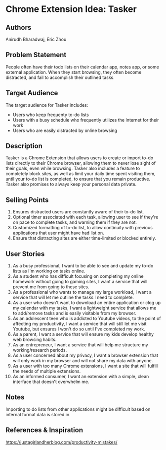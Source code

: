 # Chrome Extension Idea: Tasker

## Authors

Anirudh Bharadwaj, Eric Zhou

## Problem Statement

People often have their todo lists on their calendar app, notes app, or some external application. When they start browsing, they often become 
distracted, and fail to accomplish their outlined tasks. 

## Target Audience

The target audience for Tasker includes:

- Users who keep frequenty to-do lists
- Users with a busy schedule who frequently utilizes the Internet for their work
- Users who are easily distracted by online browsing 

## Description

Tasker is a Chrome Extension that allows users to create or import to-do lists directly to their Chrome browser, allowing them to never lose sight of their goals, even while browsing. Tasker also includes a feature to completely block sites, as well as limit your daily time spent visiting them, until your to-do list is completed, to ensure that you remain productive. Tasker also promises to always keep your personal data private.

## Selling Points

1. Ensures distracted users are constantly aware of their to-do list. 
2. Optional timer associated with each task, allowing user to see if they're on pace to complete tasks, and warning them if they are not.
3. Customized formatting of to-do list, to allow continuity with previous applications that user might have had list on.
4. Ensure that distracting sites are either time-limited or blocked entirely. 

## User Stories

1. As a busy professional, I want to be able to see and update my to-do lists as I'm working on tasks online.
2. As a student who has difficult focusing on completing my online homework without going to gaming sites, I want a service that will prevent me from going to these sites.
3. As a professional who wants to manage my large workload, I want a service that will let me outline the tasks I need to complete. 
4. As a user who doesn't want to download an entire application or clog up my calendar with my tasks, I want a lightweight service that allows me to add/remove tasks and is easily visitable from my browser.
5. As an adolescent teen who is addicted to Youtube videos, to the point of affecting my productivity, I want a service that will still let me visit Youtube, but ensures I won't do so until I've completed my work.
6. As a parent, I want a service that will ensure my kids develop healthy web browsing habits. 
7. As an entrepreneur, I want a service that will help me structure my working/research periods. 
8. As a user concerned about my privacy, I want a browser extension that will only work in my browser and will not share my data with anyone. 
9. As a user with too many Chrome extensions, I want a site that will fulfill the needs of multiple extensions. 
10. As an informed consumer, I want an extension with a simple, clean interface that doesn't overwhelm me. 

## Notes

Importing to do lists from other applications might be difficult based on internal format data is stored in.

## References & Inspiration

https://justagirlandherblog.com/productivity-mistakes/
